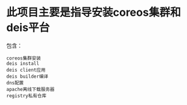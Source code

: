 此项目主要是指导安装coreos集群和deis平台
====

包含：

    coreos集群安装
    deis install
    deis client应用
    deis builder编译
    dns配置
    apache离线下载服务器
    registry私有仓库
